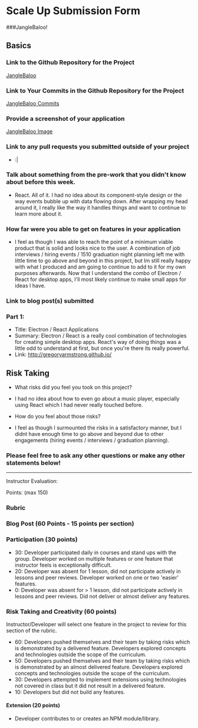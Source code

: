 # Scale Up Submission Form

###JangleBaloo!

## Basics

### Link to the Github Repository for the Project
[JangleBaloo](https://github.com/GregoryArmstrong/Janglebaloo)

### Link to Your Commits in the Github Repository for the Project
[JangleBaloo Commits](https://github.com/GregoryArmstrong/Janglebaloo/commits/master)

### Provide a screenshot of your application
[JangleBaloo Image](http://imgur.com/LFA7lIW)

### Link to any pull requests you submitted outside of your project

* :|

### Talk about something from the pre-work that you didn't know about before this week.

* React. All of it. I had no idea about its component-style design or the way events bubble up with data flowing down. After wrapping my head around it, I really like the way it handles things and want to continue to learn more about it.

### How far were you able to get on features in your application

* I feel as though I was able to reach the point of a minimum viable product that is solid and looks nice to the user. A combination of job interviews / hiring events / 1510 graduation night planning left me with little time to go above and beyond in this project, but Im still really happy with what I produced and am going to continue to add to it for my own purposes afterwards. Now that I understand the combo of Electron / React for desktop apps, I'll most likely continue to make small apps for ideas I have.

### Link to blog post(s) submitted

### Part 1:
  - Title: Electron / React Applications
  - Summary: Electron / React is a really cool combination of technologies for creating simple desktop apps. React's way of doing things was a little odd to understand at first, but once you're there its really powerful.
  - Link: http://gregoryarmstrong.github.io/

## Risk Taking
  - What risks did you feel you took on this project?

  * I had no idea about how to even go about a music player, especially using React which I had never really touched before.

  - How do you feel about those risks?

  * I feel as though I surmounted the risks in a satisfactory manner, but I didnt have enough time to go above and beyond due to other engagements (hiring events / interviews / graduation planning).

### Please feel free to ask any other questions or make any other statements below!

-----

Instructor Evaluation:

Points: (max 150)

### Rubric

### Blog Post (60 Points - 15 points per section)  

### Participation (30 points)
  * 30: Developer participated daily in courses and stand ups with the group. Developer worked on multiple features or one feature that instructor feels is exceptionally difficult.
  * 20: Developer was absent for 1 lesson, did not participate actively in lessons and peer reviews. Developer worked on one or two 'easier' features.
  * 0: Developer was absent for > 1 lesson, did not participate actively in lessons and peer reviews. Did not deliver or almost deliver any features.

### Risk Taking and Creativity (60 points)

Instructor/Developer will select one feature in the project to review for this section of the rubric.

  * 60: Developers pushed themselves and their team by taking risks which is demonstrated by a delivered feature. Developers explored concepts and technologies outside the scope of the curriculum.
  * 50: Developers pushed themselves and their team by taking risks which is demonstrated by an almost delivered feature. Developers explored concepts and technologies outside the scope of the curriculum.
  * 30: Developers attempted to implement extensions using technologies not covered in class but it did not result in a delivered feature.
  * 10: Developers but did not build any features.

#### Extension (20 points)

  * Developer contributes to or creates an NPM module/library.
